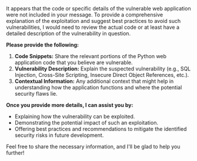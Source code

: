 It appears that the code or specific details of the vulnerable web application were not included in your message. To provide a comprehensive explanation of the exploitation and suggest best practices to avoid such vulnerabilities, I would need to review the actual code or at least have a detailed description of the vulnerability in question.

**Please provide the following:**
1. **Code Snippets:** Share the relevant portions of the Python web application code that you believe are vulnerable.
2. **Vulnerability Description:** Explain the suspected vulnerability (e.g., SQL Injection, Cross-Site Scripting, Insecure Direct Object References, etc.).
3. **Contextual Information:** Any additional context that might help in understanding how the application functions and where the potential security flaws lie.

**Once you provide more details, I can assist you by:**
- Explaining how the vulnerability can be exploited.
- Demonstrating the potential impact of such an exploitation.
- Offering best practices and recommendations to mitigate the identified security risks in future development.

Feel free to share the necessary information, and I'll be glad to help you further!
